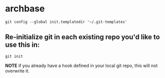 # archbase

`git config --global init.templatedir '~/.git-templates'`

## Re-initialize git in each existing repo you'd like to use this in:

`git init`

**NOTE** if you already have a hook defined in your local git repo, this will not overwrite it.
